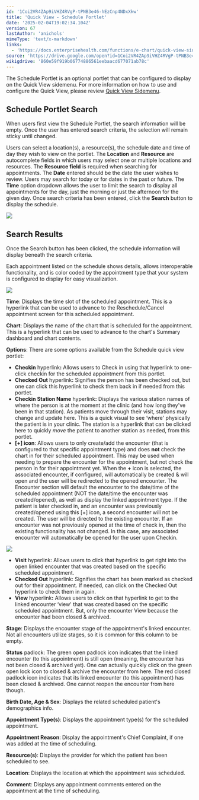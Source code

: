 ```yaml
---
id: '1Coi2VR4ZAp9iVHZ4RVgP-tPNB3e46-hEzCnp4NDxXkw'
title: 'Quick View - Schedule Portlet'
date: '2025-02-04T19:02:34.104Z'
version: 67
lastAuthor: 'anichols'
mimeType: 'text/x-markdown'
links:
  - 'https://docs.enterprisehealth.com/functions/e-chart/quick-view-sidemenu/'
source: 'https://drive.google.com/open?id=1Coi2VR4ZAp9iVHZ4RVgP-tPNB3e46-hEzCnp4NDxXkw'
wikigdrive: '860e59f919b06774886561eebaacd677071ab78c'
---
```

The Schedule Portlet is an optional portlet that can be configured to display on the Quick View sidemenu. For more information on how to use and configure the Quick View, please review [Quick View Sidemenu](https://docs.enterprisehealth.com/functions/e-chart/quick-view-sidemenu/).

## Schedule Portlet Search

When users first view the Schedule Portlet, the search information will be empty. Once the user has entered search criteria, the selection will remain sticky until changed.

Users can select a location(s), a resource(s), the schedule date and time of day they wish to view on the portlet. The **Location** and **Resource** are autocomplete fields in which users may select one or multiple locations and resources. The **Resource field** is required when searching for appointments. The **Date** entered should be the date the user wishes to review. Users may search for today or for dates in the past or future. The **Time** option dropdown allows the user to limit the search to display all appointments for the day, just the morning or just the afternoon for the given day. Once search criteria has been entered, click the **Search** button to display the schedule.

![](../quick-view-schedule-portlet.assets/f1f6f17ac53f5d334db367a5b6e69b22.png)

## Search Results

Once the Search button has been clicked, the schedule information will display beneath the search criteria.

Each appointment listed on the schedule shows details, allows interoperable functionality, and is color coded by the appointment type that your system is configured to display for easy visualization.

![](../quick-view-schedule-portlet.assets/ce25165fe09d383e83502c3891c40c5a.png)

**Time**: Displays the time slot of the scheduled appointment. This is a hyperlink that can be used to advance to the Reschedule/Cancel appointment screen for this scheduled appointment.

**Chart**: Displays the name of the chart that is scheduled for the appointment. This is a hyperlink that can be used to advance to the chart's Summary dashboard and chart contents.

**Options**: There are some options available from the Schedule quick view portlet:

* <strong>Checkin</strong> hyperlink<strong>:</strong> Allows users to Check in using that hyperlink to one-click checkin for the scheduled appointment from this portlet.
* <strong>Checked Out</strong> hyperlink<strong>:</strong> Signifies the person has been checked out, but one can click this hyperlink to check them back in if needed from this portlet.
* <strong>Checkin Station Name</strong> hyperlink<strong>:</strong> Displays the various station names of where the person is at the moment at the clinic (and how long they've been in that station).  As patients move through their visit, stations may change and update here.  This is a quick visual to see ‘where' physically the patient is in your clinic.  The station is a hyperlink that can be clicked here to quickly <em>move</em> the patient to another station as needed, from this portlet.
* <strong> [+] icon</strong>: Allows users to only create/add the encounter (that is configured to that specific appointment type) and does <strong>not</strong> check the chart in for their scheduled appointment. This may be used when needing to prepare the encounter for the appointment, but not check the person in for their appointment yet. When the <strong>+</strong> icon is selected, the associated encounter, if configured, will automatically be created & will open and the user will be redirected to the opened encounter. The Encounter section will default the encounter to the date/time of the scheduled appointment (NOT the date/time the encounter was created/opened), as well as display the linked appointment type. If the patient is later checked in, and an encounter was previously created/opened using this [+] icon, a second encounter will not be created.  The user will be directed to the existing encounter. If an encounter was not previously opened at the time of check in, then the existing functionality has not changed. In this case, any associated encounter will automatically be opened for the user upon Checkin.

![](../quick-view-schedule-portlet.assets/34bb5349fe39ac3c7964976e6b2d8023.png)

* <strong>Visit</strong> hyperlink: Allows users to click that hyperlink to get right into the open linked encounter that was created based on the specific scheduled appointment.
* <strong>Checked Out</strong> hyperlink: Signifies the chart has been marked as checked out for their appointment.  If needed, can click on the Checked Out hyperlink to check them in again.
* <strong>View</strong> hyperlink<strong>:</strong> Allows users to click on that hyperlink to get to the linked encounter ‘view' that was created based on the specific scheduled appointment. But, only the encounter View because the encounter had been closed & archived.

**Stage**: Displays the encounter stage of the appointment's linked encounter.  Not all encounters utilize stages, so it is common for this column to be empty.

**Status** padlock: The green open padlock icon indicates that the linked encounter (to this appointment) is still open (meaning, the encounter has not been closed & archived yet). One can actually quickly click on the green open lock icon to closed & archive the encounter from here.  The red closed padlock icon indicates that its linked encounter (to this appointment) has been closed & archived.  One cannot reopen the encounter from here though.

**Birth Date, Age & Sex**: Displays the related scheduled patient's demographics info.

**Appointment Type(s)**: Displays the appointment type(s) for the scheduled appointment.

**Appointment Reason**: Display the appointment's Chief Complaint, if one was added at the time of scheduling.

**Resource(s)**: Displays the provider for which the patient has been scheduled to see.

**Location**: Displays the location at which the appointment was scheduled.

**Comment**: Displays any appointment comments entered on the appointment at the time of scheduling.
